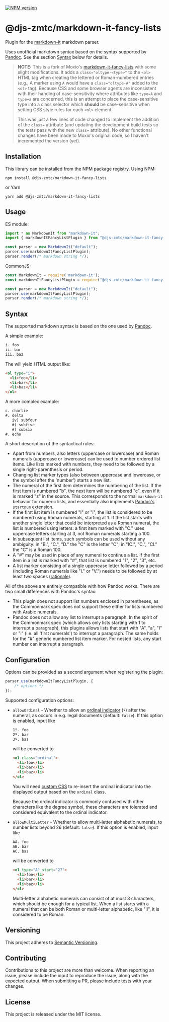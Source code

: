 [![NPM version](https://img.shields.io/npm/v/@djs-zmtc/markdown-it-fancy-lists.svg?style=flat)](https://www.npmjs.org/package/@djs-zmtc/markdown-it-fancy-lists)

# @djs-zmtc/markdown-it-fancy-lists

Plugin for the [markdown-it](https://github.com/markdown-it/markdown-it)
markdown parser.

Uses unofficial markdown syntax based on the syntax supported by
[Pandoc](https://pandoc.org/MANUAL.html#extension-fancy_lists).
See the section [Syntax](#syntax) below for details.

> **NOTE:** This is a fork of Moxio's [markdown-it-fancy-lists](https://www.npmjs.com/package/markdown-it-fancy-lists)
> with some slight modifications. It adds a `class="oltype-<type>"` to the `<ol>` HTML tag when creating the lettered
> or Roman-numbered entries (e.g., A marker using `A` would have a `class="oltype-A"` added to the `<ol>` tag). Because
> CSS and some browser agents are inconsistent with their handing of case-sensitivity where attributes like `type=A` and `type=a` are
> concerned, this is an attempt to place the case-sensitive type into a class selector which **should** be case-sensitive
> when setting CSS style rules for each `<ol>` element.
>
> This was just a few lines of code changed to implement the addition of the `class=` attribute
> (and updating the development build tests so the tests pass with the new `class=` attribute).
> No other functional changes have been made to Moxio's original code, so I haven't incremented the version (yet).

## Installation

This library can be installed from the NPM package registry. Using NPM:
```
npm install @djs-zmtc/markdown-it-fancy-lists
```
or Yarn
```
yarn add @djs-zmtc/markdown-it-fancy-lists
```

## Usage

ES module:
```javascript
import * as MarkdownIt from "markdown-it";
import { markdownItFancyListPlugin } from "@djs-zmtc/markdown-it-fancy-lists";

const parser = new MarkdownIt("default");
parser.use(markdownItFancyListPlugin);
parser.render(/* markdown string */);
```

CommonJS:
```javascript
const MarkdownIt = require('markdown-it');
const markdownItFancyListPlugin = require("@djs-zmtc/markdown-it-fancy-lists").markdownItFancyListPlugin;

const parser = new MarkdownIt("default");
parser.use(markdownItFancyListPlugin);
parser.render(/* markdown string */);
```


## Syntax

The supported markdown syntax is based on the one used by
[Pandoc](https://pandoc.org/MANUAL.html#extension-fancy_lists).

A simple example:
```markdown
i. foo
ii. bar
iii. baz
```
The will yield HTML output like:
```html
<ol type="i">
  <li>foo</li>
  <li>bar</li>
  <li>baz</li>
</ol>
```

A more complex example:
```markdown
c. charlie
#. delta
   iv) subfour
   #) subfive
   #) subsix
#. echo
```

A short description of the syntactical rules:

* Apart from numbers, also letters (uppercase or lowercase) and
  Roman numerals (uppercase or lowercase) can be used to number
  ordered list items. Like lists marked with numbers, they need to
  be followed by a single right-parenthesis or period.
* Changing list marker types (also between uppercase and lowercase,
  or the symbol after the 'number') starts a new list.
* The numeral of the first item determines the numbering of the list.
  If the first item is numbered "b", the next item will be numbered
  "c", even if it is marked "z" in the source. This corresponds to
  the normal `markdown-it` behavior for numeric lists, and
  essentially also implements [Pandoc's `startnum` extension](https://pandoc.org/MANUAL.html#extension-fancy_lists).
* If the first list item is numbered "I" or "i", the list is considered
  to be numbered using Roman numerals, starting at 1. If the list
  starts with another single letter that could be interpreted as a
  Roman numeral, the list is numbered using letters: a first item
  marked with "C." uses uppercase letters starting at 3, not Roman
  numerals starting a 100.
* In subsequent list items, such symbols can be used without any
  ambiguity: in "B.", "C.", "D." the "C" is the letter "C"; in
  "IC.", "C.", "CI." the "C" is a Roman 100.
* A "#" may be used in place of any numeral to continue a list. If
  the first item in a list is marked with "#", that list is numbered
  "1", "2", "3", etc.
* A list marker consisting of a single uppercase letter followed by
  a period (including Roman numerals like "I." or "V.") needs to be
  followed by at least two spaces ([rationale](https://pandoc.org/MANUAL.html#fn1)).

All of the above are entirely compatible with how Pandoc works. There
are two small differences with Pandoc's syntax:

* This plugin does not support list numbers enclosed in parentheses,
  as the Commonmark spec does not support these either for lists
  numbered with Arabic numerals.
* Pandoc does not allow any list to interrupt a paragraph. In the
  spirit of the Commonmark spec (which allows only lists starting
  with 1 to interrupt a paragraph), this plugins allows lists that
  start with "A", "a", "I" or "i" (i.e. all 'first numerals') to
  interrupt a paragraph. The same holds for the "#" generic numbered
  list item marker.
  For nested lists, any start number can interrupt a paragraph.

## Configuration

Options can be provided as a second argument when registering the plugin:
```javascript
parser.use(markdownItFancyListPlugin, {
    /* options */
});
```

Supported configuration options:

* `allowOrdinal` - Whether to allow an [ordinal indicator](https://en.wikipedia.org/wiki/Ordinal_indicator)
  (`º`) after the numeral, as occurs in e.g. legal documents (default: `false`). If this option is enabled,
  input like
  ```markdown
  1º. foo
  2º. bar
  3º. baz
  ```
  will be converted to
  ```html
  <ol class="ordinal">
    <li>foo</li>
    <li>bar</li>
    <li>baz</li>
  </ol>
  ```
  You will need [custom CSS](https://codepen.io/MoxioHD/pen/GRrjpRb) to re-insert the ordinal indicator
  into the displayed output based on the `ordinal` class.

  Because the ordinal indicator is commonly confused with other characters like the degree symbol, these
  characters are tolerated and considered equivalent to the ordinal indicator.
* `allowMultiLetter` - Whether to allow multi-letter alphabetic numerals, to number lists beyond 26
  (default: `false`). If this option is enabled, input like
  ```markdown
  AA. foo
  AB. bar
  AC. baz
  ```
  will be converted to
  ```html
  <ol type="A" start="27">
    <li>foo</li>
    <li>bar</li>
    <li>baz</li>
  </ol>
  ```
  Multi-letter alphabetic numerals can consist of at most 3 characters, which should be enough for a
  typical list. When a list starts with a numeral that can be both Roman or multi-letter alphabetic,
  like "II", it is considered to be Roman.

## Versioning

This project adheres to [Semantic Versioning](http://semver.org/).

## Contributing

Contributions to this project are more than welcome. When reporting an issue,
please include the input to reproduce the issue, along with the expected
output. When submitting a PR, please include tests with your changes.

## License

This project is released under the MIT license.
